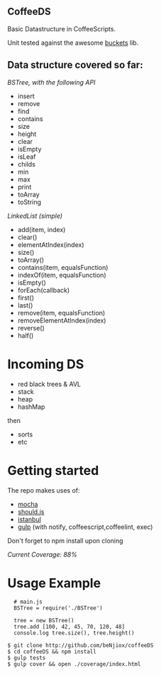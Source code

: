 ## CoffeeDS

Basic Datastructure in CoffeeScripts.

Unit tested against the awesome [buckets](https://github.com/mauriciosantos/buckets/) lib.

Data structure covered so far:
------------------------------

*BSTree, with the following API*
* insert
* remove
* find
* contains
* size
* height
* clear
* isEmpty
* isLeaf
* childs
* min
* max
* print
* toArray
* toString

*LinkedList (simple)*

* add(item, index)
* clear()
* elementAtIndex(index)
* size()
* toArray()
* contains(item, equalsFunction)
* indexOf(item, equalsFunction)
* isEmpty()
* forEach(callback)
* first()
* last()
* remove(item, equalsFunction)
* removeElementAtIndex(index)
* reverse()
* half()

# Incoming DS

* red black trees & AVL
* stack
* heap
* hashMap

then
* sorts
* etc


# Getting started

The repo makes uses of:
* [mocha](https://github.com/visionmedia/mocha) 
* [should.js](https://github.com/visionmedia/should.js)
* [istanbul](https://github.com/gotwarlost/istanbul) 
* [gulp](https://github.com/gulpjs/gulp) (with notify, coffeescript,coffeelint, exec)

Don't forget to npm install upon cloning

*Current Coverage: 88%*

# Usage Example

```
  # main.js
  BSTree = require('./BSTree')
  
  tree = new BSTree()
  tree.add [100, 42, 45, 70, 120, 48]
  console.log tree.size(), tree.height()
```

```
$ git clone http://github.com/beNjiox/coffeeDS
$ cd coffeeDS && npm install
$ gulp tests
$ gulp cover && open ./coverage/index.html
```

